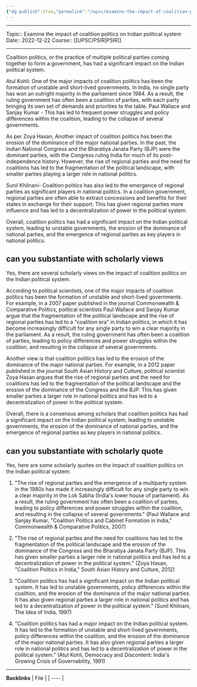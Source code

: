 ```yaml
---
{"dg-publish":true,"permalink":"/upsc/examine-the-impact-of-coalition-politics-on-indian-political-system/"}
---
```


----
Topic:: Examine the impact of coalition politics on Indian political system
Date:: 2022-12-22
Course:: [[UPSC/PSIR\|PSIR]] 

----
Coalition politics, or the practice of multiple political parties coming together to form a government, has had a significant impact on the Indian political system.

Atul Kohli: One of the major impacts of coalition politics has been the formation of unstable and short-lived governments. In India, no single party has won an outright majority in the parliament since 1984. As a result, the ruling government has often been a coalition of parties, with each party bringing its own set of demands and priorities to the table. Paul Wallace and Sanjay Kumar - This has led to frequent power struggles and policy differences within the coalition, leading to the collapse of several governments.

As per Zoya Hasan, Another impact of coalition politics has been the erosion of the dominance of the major national parties. In the past, the Indian National Congress and the Bharatiya Janata Party (BJP) were the dominant parties, with the Congress ruling India for much of its post-independence history. However, the rise of regional parties and the need for coalitions has led to the fragmentation of the political landscape, with smaller parties playing a larger role in national politics.

Sunil Khilnani- Coalition politics has also led to the emergence of regional parties as significant players in national politics. In a coalition government, regional parties are often able to extract concessions and benefits for their states in exchange for their support. This has given regional parties more influence and has led to a decentralization of power in the political system.

Overall, coalition politics has had a significant impact on the Indian political system, leading to unstable governments, the erosion of the dominance of national parties, and the emergence of regional parties as key players in national politics.



## can you substantiate with scholarly views

Yes, there are several scholarly views on the impact of coalition politics on the Indian political system.

According to political scientists, one of the major impacts of coalition politics has been the formation of unstable and short-lived governments. For example, in a 2007 paper published in the journal Commonwealth & Comparative Politics, political scientists Paul Wallace and Sanjay Kumar argue that the fragmentation of the political landscape and the rise of regional parties has led to a "coalition era" in Indian politics, in which it has become increasingly difficult for any single party to win a clear majority in the parliament. As a result, the ruling government has often been a coalition of parties, leading to policy differences and power struggles within the coalition, and resulting in the collapse of several governments.

Another view is that coalition politics has led to the erosion of the dominance of the major national parties. For example, in a 2012 paper published in the journal South Asian History and Culture, political scientist Zoya Hasan argues that the rise of regional parties and the need for coalitions has led to the fragmentation of the political landscape and the erosion of the dominance of the Congress and the BJP. This has given smaller parties a larger role in national politics and has led to a decentralization of power in the political system.

Overall, there is a consensus among scholars that coalition politics has had a significant impact on the Indian political system, leading to unstable governments, the erosion of the dominance of national parties, and the emergence of regional parties as key players in national politics.

## can you substantiate with scholarly quote

Yes, here are some scholarly quotes on the impact of coalition politics on the Indian political system:

1.  "The rise of regional parties and the emergence of a multiparty system in the 1980s has made it increasingly difficult for any single party to win a clear majority in the Lok Sabha (India's lower house of parliament). As a result, the ruling government has often been a coalition of parties, leading to policy differences and power struggles within the coalition, and resulting in the collapse of several governments." (Paul Wallace and Sanjay Kumar, "Coalition Politics and Cabinet Formation in India," Commonwealth & Comparative Politics, 2007)
    
2.  "The rise of regional parties and the need for coalitions has led to the fragmentation of the political landscape and the erosion of the dominance of the Congress and the Bharatiya Janata Party (BJP). This has given smaller parties a larger role in national politics and has led to a decentralization of power in the political system." (Zoya Hasan, "Coalition Politics in India," South Asian History and Culture, 2012)
    
3.  "Coalition politics has had a significant impact on the Indian political system. It has led to unstable governments, policy differences within the coalition, and the erosion of the dominance of the major national parties. It has also given regional parties a larger role in national politics and has led to a decentralization of power in the political system." (Sunil Khilnani, The Idea of India, 1997)
    
4.  "Coalition politics has had a major impact on the Indian political system. It has led to the formation of unstable and short-lived governments, policy differences within the coalition, and the erosion of the dominance of the major national parties. It has also given regional parties a larger role in national politics and has led to a decentralization of power in the political system." (Atul Kohli, Democracy and Discontent: India's Growing Crisis of Governability, 1991)


---
**Backlinks**
| File |
| ---- |



